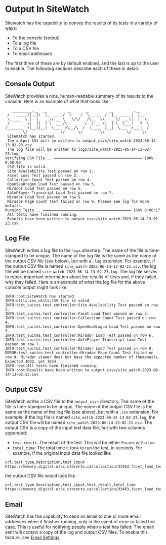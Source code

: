 # Output In SiteWatch
Sitewatch has the capability to convey the results of its tests in a variety of ways:
* To the console (stdout)
* To a log file
* To a CSV file
* To email addresses

The first three of these are by default enabled, and the last is up to the user to enable. The following sections describe each of these in detail.

## Console Output
SiteWatch provides a nice, human-readable summary of its results to the console. Here is an example of what that looks like:
```text
   _________.__  __         __      __         __         .__     
 /   _____/|__|/  |_  ____/  \    /  \_____ _/  |_  ____ |  |__  
 \_____  \ |  \   __\/ __ \   \/\/   /\__  \\   __\/ ___\|  |  \ 
 /        \|  ||  | \  ___/\        /  / __ \|  | \  \___|   Y  \
/_______  /|__||__|  \___  >\__/\  /  (____  /__|  \___  >___|  /
        \/               \/      \/        \/          \/     \/  
 SiteWatch has started.
 The output CSV will be written to output_csvs/site_watch-2023-06-14-13-02-23.csv
 The log file will be written to logs/site_watch-2023-06-14-13-02-23.log
Verifying CSV File... ━━━━━━━━━━━━━━━━━━━━━━━━━━━━━━━━━━━━━━━━ 100% 0:00:00
 CSV file is valid.
 Site Availability Test passed on row 2.
 Facet Load Test passed on row 3.
 Collection Count Test passed on row 4.
 OpenSeaDragon Load Test passed on row 5.
 Mirador Load Test passed on row 6.
 AblePlayer Transcript Load Test passed on row 7.
 Mirador Load Test passed on row 8.
 Mirador Page Count Test failed on row 9. Please see log for more details.
Running Tests... ━━━━━━━━━━━━━━━━━━━━━━━━━━━━━━━━━━━━━━━━ 100% 0:00:17
 All tests have finished running.
 Results have been written to output_csvs/site_watch-2023-06-14-13-02-23.csv
 ```


## Log File
SiteWatch writes a log file to the `logs` directory. The name of the file is time-stamped to be unique. The name of the log file is the same as the name of the output CSV file (see below), but with a `.log` extension. For example, if the output CSV file is named `site_watch-2023-06-14-13-02-23.csv`, the log file will be named `site_watch-2023-06-14-13-02-23.log`. The log file serves to report important information about the results of tests and, if they failed, why they failed. Here is an example of what the log file for the above console output might look like:
```text
INFO:root:SiteWatch has started.
INFO:utils.csv_utils:CSV file is valid.
INFO:test_suites.test_controller:Site Availability Test passed on row 2.
INFO:test_suites.test_controller:Facet Load Test passed on row 3.
INFO:test_suites.test_controller:Collection Count Test passed on row 4.
INFO:test_suites.test_controller:OpenSeaDragon Load Test passed on row 5.
INFO:test_suites.test_controller:Mirador Load Test passed on row 6.
INFO:test_suites.test_controller:AblePlayer Transcript Load Test passed on row 7.
INFO:test_suites.test_controller:Mirador Load Test passed on row 8.
ERROR:test_suites.test_controller:Mirador Page Count Test failed on row 9. Mirador viewer does not have the expected number of thumbnails. Expected 1032, got 1034.
INFO:root:All tests have finished running.
INFO:root:Results have been written to output_csvs/site_watch-2023-06-14-13-02-23.csv
```


## Output CSV
SiteWatch writes a CSV file to the `output_csvs` directory. The name of the file is time-stamped to be unique. The name of the output CSV file is the same as the name of the log file (see above), but with a `.csv` extension. For example, if the log file is named `site_watch-2023-06-14-13-02-23.log`, the output CSV file will be named `site_watch-2023-06-14-13-02-23.csv`. The output CSV is a copy of the input test data file, but with two columns appended: 
* `test_result`: The result of the test. This will be either `Passed` or `Failed`.
* `total_time`: The total time it took to run the test, in seconds.
For example, if the original input data file looked like
```text
url,test_type,description,test_input
https://memory.digital.utsc.utoronto.ca/collection/33463,facet_load_test,test_subject_fact_exists,subject
```
the output CSV file would look like
```text
url,test_type,description,test_input,test_result,total_time
https://memory.digital.utsc.utoronto.ca/collection/33463,facet_load_test,test_subject_fact_exists,subject,Passed,0.39168238639831543
```


## Email
SiteWatch has the capability to send an email to one or more email addresses when it finishes running, only in the event of error or failed test case. This is useful for notifying people when a test has failed. The email sent will contain a copy of the log and output CSV files. To enable this feature, see [Email Settings](configuration.md#email-settings).

